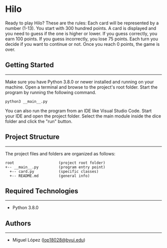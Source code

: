 # Hilo
Ready to play Hilo? These are the rules: Each card will be represented by a number (1-13). You start with 300 hundred points. A card is displayed and you need to guess if the one is higher or lower. If you guess correctly, you earn 100 points. If you guess incorrectly, you lose 75 points. Each turn you decide if you want to continue or not. Once you reach 0 points, the game is over. 

## Getting Started
---
Make sure you have Python 3.8.0 or newer installed and running on your machine. Open a terminal and 
browse to the project's root folder. Start the program by running the following command.
```
python3 __main__.py
```
You can also run the program from an IDE like Visual Studio Code. Start your IDE and open the 
project folder. Select the main module inside the dice folder and click the "run" button.

## Project Structure
---
The project files and folders are organized as follows:
```
root                    (project root folder)
+-- __main__.py         (program entry point)
  +-- card.py           (specific classes)
  +-- README.md         (general info)
```

## Required Technologies
---
* Python 3.8.0

## Authors
---
* Miguel López (lop18028@byui.edu)
